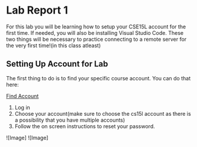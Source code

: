 # Lab Report 1
For this lab you will be learning how to setup your CSE15L account for the first time. If needed, you will also be installing Visual Studio Code. These two things will be necessary to practice connecting to a remote server for the very first time!(in this class atleast)



## Setting Up Account for Lab
The first thing to do is to find your specific course account. You can do that here:

[Find Account](https://sdacs.ucsd.edu/~icc/index.php)

1. Log in
2. Choose your account(make sure to choose the cs15l account as there is a possibility that you have multiple accounts)
3. Follow the on screen instructions to reset your password.

![Image]
![Image]






  
